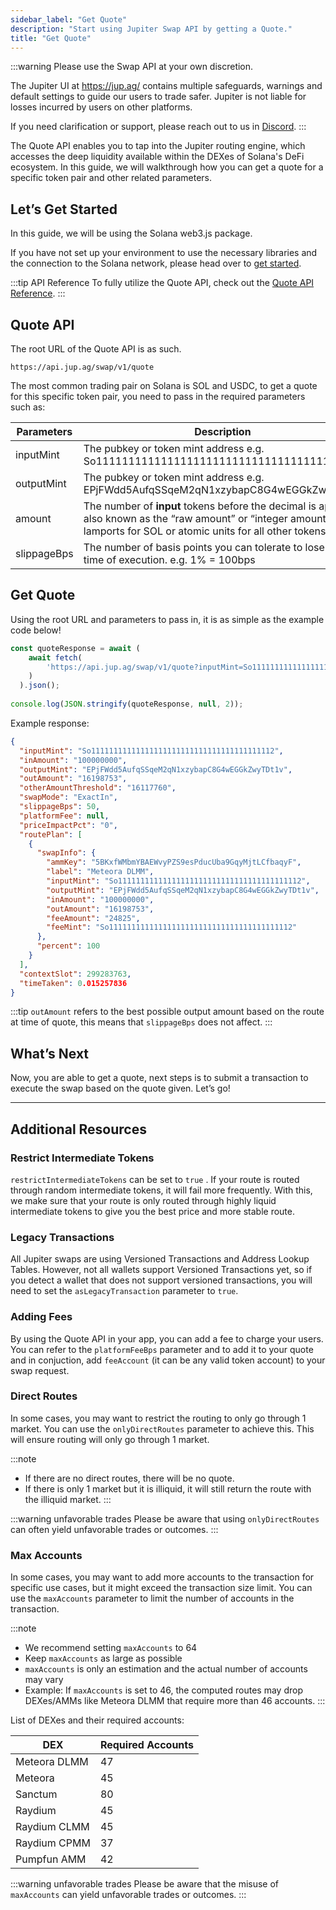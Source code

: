 ```yaml
---
sidebar_label: "Get Quote"
description: "Start using Jupiter Swap API by getting a Quote."
title: "Get Quote"
---
```


<head>
    <title>Get Quote</title>
    <meta name="twitter:card" content="summary" />
</head>

:::warning Please use the Swap API at your own discretion.

The Jupiter UI at https://jup.ag/ contains multiple safeguards, warnings and default settings to guide our users to trade safer. Jupiter is not liable for losses incurred by users on other platforms.

If you need clarification or support, please reach out to us in [Discord](https://discord.gg/jup).
:::

The Quote API enables you to tap into the Jupiter routing engine, which accesses the deep liquidity available within the DEXes of Solana's DeFi ecosystem. In this guide, we will walkthrough how you can get a quote for a specific token pair and other related parameters.

## Let’s Get Started

In this guide, we will be using the Solana web3.js package.

If you have not set up your environment to use the necessary libraries and the connection to the Solana network, please head over to [get started](../1-get-started.md).

:::tip API Reference
To fully utilize the Quote API, check out the [Quote API Reference](/docs/api/quote).
:::

## Quote API

The root URL of the Quote API is as such.

```
https://api.jup.ag/swap/v1/quote
```

The most common trading pair on Solana is SOL and USDC, to get a quote for this specific token pair, you need to pass in the required parameters such as:

| Parameters | Description |
| --- | --- |
| inputMint | The pubkey or token mint address e.g. So11111111111111111111111111111111111111112 |
| outputMint | The pubkey or token mint address e.g. EPjFWdd5AufqSSqeM2qN1xzybapC8G4wEGGkZwyTDt1v |
| amount | The number of **input** tokens before the decimal is applied, also known as the “raw amount” or “integer amount” in lamports for SOL or atomic units for all other tokens. |
| slippageBps | The number of basis points you can tolerate to lose during time of execution. e.g. 1% = 100bps |

## Get Quote

Using the root URL and parameters to pass in, it is as simple as the example code below!

```jsx
const quoteResponse = await (
    await fetch(
        'https://api.jup.ag/swap/v1/quote?inputMint=So11111111111111111111111111111111111111112&outputMint=EPjFWdd5AufqSSqeM2qN1xzybapC8G4wEGGkZwyTDt1v&amount=100000000&slippageBps=50&restrictIntermediateTokens=true'
    )
  ).json();
  
console.log(JSON.stringify(quoteResponse, null, 2));
```

Example response:

```json
{
  "inputMint": "So11111111111111111111111111111111111111112",
  "inAmount": "100000000",
  "outputMint": "EPjFWdd5AufqSSqeM2qN1xzybapC8G4wEGGkZwyTDt1v",
  "outAmount": "16198753",
  "otherAmountThreshold": "16117760",
  "swapMode": "ExactIn",
  "slippageBps": 50,
  "platformFee": null,
  "priceImpactPct": "0",
  "routePlan": [
    {
      "swapInfo": {
        "ammKey": "5BKxfWMbmYBAEWvyPZS9esPducUba9GqyMjtLCfbaqyF",
        "label": "Meteora DLMM",
        "inputMint": "So11111111111111111111111111111111111111112",
        "outputMint": "EPjFWdd5AufqSSqeM2qN1xzybapC8G4wEGGkZwyTDt1v",
        "inAmount": "100000000",
        "outAmount": "16198753",
        "feeAmount": "24825",
        "feeMint": "So11111111111111111111111111111111111111112"
      },
      "percent": 100
    }
  ],
  "contextSlot": 299283763,
  "timeTaken": 0.015257836
}
```

:::tip
`outAmount` refers to the best possible output amount based on the route at time of quote, this means that `slippageBps` does not affect.
:::

## What’s Next

Now, you are able to get a quote, next steps is to submit a transaction to execute the swap based on the quote given. Let’s go!

---

## Additional Resources

### Restrict Intermediate Tokens

`restrictIntermediateTokens` can be set to `true` . If your route is routed through random intermediate tokens, it will fail more frequently. With this, we make sure that your route is only routed through highly liquid intermediate tokens to give you the best price and more stable route.

### Legacy Transactions

All Jupiter swaps are using Versioned Transactions and Address Lookup Tables. However, not all wallets support Versioned Transactions yet, so if you detect a wallet that does not support versioned transactions, you will need to set the `asLegacyTransaction` parameter to `true`.

### Adding Fees

By using the Quote API in your app, you can add a fee to charge your users. You can refer to the `platformFeeBps` parameter and to add it to your quote and in conjuction, add `feeAccount` (it can be any valid token account) to your swap request.

### Direct Routes

In some cases, you may want to restrict the routing to only go through 1 market. You can use the `onlyDirectRoutes` parameter to achieve this. This will ensure routing will only go through 1 market.

:::note
- If there are no direct routes, there will be no quote.
- If there is only 1 market but it is illiquid, it will still return the route with the illiquid market.
:::

:::warning unfavorable trades
Please be aware that using `onlyDirectRoutes` can often yield unfavorable trades or outcomes.
:::

### Max Accounts

In some cases, you may want to add more accounts to the transaction for specific use cases, but it might exceed the transaction size limit. You can use the `maxAccounts` parameter to limit the number of accounts in the transaction.

:::note
- We recommend setting `maxAccounts` to 64
- Keep `maxAccounts` as large as possible
- `maxAccounts` is only an estimation and the actual number of accounts may vary
- Example: If `maxAccounts` is set to 46, the computed routes may drop DEXes/AMMs like Meteora DLMM that require more than 46 accounts.
:::

List of DEXes and their required accounts:

| DEX | Required Accounts |
| --- | --- |
| Meteora DLMM | 47 |
| Meteora | 45 |
| Sanctum | 80 |
| Raydium | 45 |
| Raydium CLMM | 45 |
| Raydium CPMM | 37 |
| Pumpfun AMM | 42 |

:::warning unfavorable trades
Please be aware that the misuse of `maxAccounts` can yield unfavorable trades or outcomes.
:::
